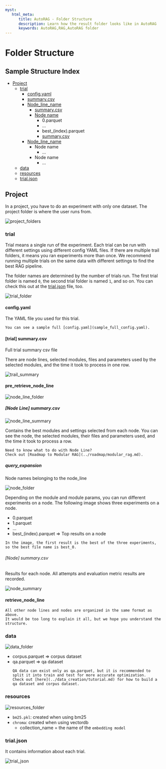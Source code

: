 ```yaml
---
myst:
   html_meta:
      title: AutoRAG - Folder Structure
      description: Learn how the result folder looks like in AutoRAG
      keywords: AutoRAG,RAG,AutoRAG folder
---
```

# Folder Structure

## Sample Structure Index
- [Project](#project)
  - [trial](#trial)
    - [config.yaml](#configyaml)
    - [summary.csv](#trial-summarycsv)
    - [Node_line_name](#pre_retrieve_node_line)
      - [summary.csv](#node-line-summarycsv)
      - [Node name](#query_expansion)
        - 0.parquet
        - ...
        - best_(index).parquet
        - [summary.csv](#node-summarycsv)
    - [Node_line_name](#retrieve_node_line)
      - Node name
        - ...
      - Node name
        - ...
  - [data](#data)
  - [resources](#resources)
  - [trial.json](#trialjson)


## Project
In a project, you have to do an experiment with only one dataset.
The project folder is where the user runs from.

![project_folders](../_static/project_folders.png)

### trial

Trial means a single run of the experiment.
Each trial can be run with different settings using different config YAML files.
If there are multiple trail folders, it means you ran experiments more than once.
We recommend running multiple trials on the same data with different settings to find the best RAG pipeline.

The folder names are determined by the number of trials run.
The first trial folder is named `0`, the second trial folder is named `1`, and so on.
You can check this out at the [trial.json](#trialjson) file, too.

![trial_folder](../_static/trial_folder.png)

#### config.yaml
The YAML file you used for this trial.
```{Tip}
You can see a sample full [config.yaml](sample_full_config.yaml).
```
#### [trial] summary.csv
Full trial summary csv file


There are node lines, selected modules, files and parameters used by the selected modules,
and the time it took to process in one row.

![trail_summary](../_static/trial_summary.png)

#### pre_retrieve_node_line
![node_line_folder](../_static/node_line_folder.png)



##### [Node Line] summary.csv
![node_line_summary](../_static/node_line_summary.png)

Contains the best modules and settings selected from each node.
You can see the node, the selected modules, their files and parameters used, and the time it took to process a row.

```{seealso}
Need to know what to do with Node Line?
Check out [Roadmap to Modular RAG](../roadmap/modular_rag.md).
```


##### query_expansion
Node names belonging to the node_line

![node_folder](../_static/node_folder.png)

Depending on the module and module params, you can run different experiments on a node.
The following image shows three experiments on a node.

- 0.parquet
- 1.parquet
- …
- best_(index).parquet ⇒ Top results on a node

```{tip}
In the image, the first result is the best of the three experiments, so the best file name is best_0.
```


###### [Node] summary.csv
Results for each node. All attempts and evaluation metric results are recorded.

![node_summary](../_static/node_summary.png)

#### retrieve_node_line

```{attention}
All other node lines and nodes are organized in the same format as above.
It would be too long to explain it all, but we hope you understand the structure.
```

### data

![data_folder](../_static/data_folder.png)

- corpus.parquet ⇒ corpus dataset
- qa.parquet ⇒ qa dataset
  ```{tip}
  QA data can exist only as qa.parquet, but it is recommended to split it into train and test for more accurate optimization.
  Check out [here](../data_creation/tutorial.md) for how to build a qa dataset and corpus dataset.
  ```

### resources

![resources_folder](../_static/resources_folder.png)

- `bm25.pkl`: created when using bm25
- `chroma`: created when using vectordb
    - collection_name = the name of the `embedding model`

### trial.json

It contains information about each trial.

![trial_json](../_static/trial_json.png)
